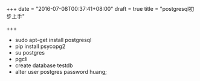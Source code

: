+++
date = "2016-07-08T00:37:41+08:00"
draft = true
title = "postgresql初步上手"

+++

* sudo apt-get install postgresql
* pip install psycopg2
* su postgres
* pgcli
* create database testdb
* alter user postgres password huang;
